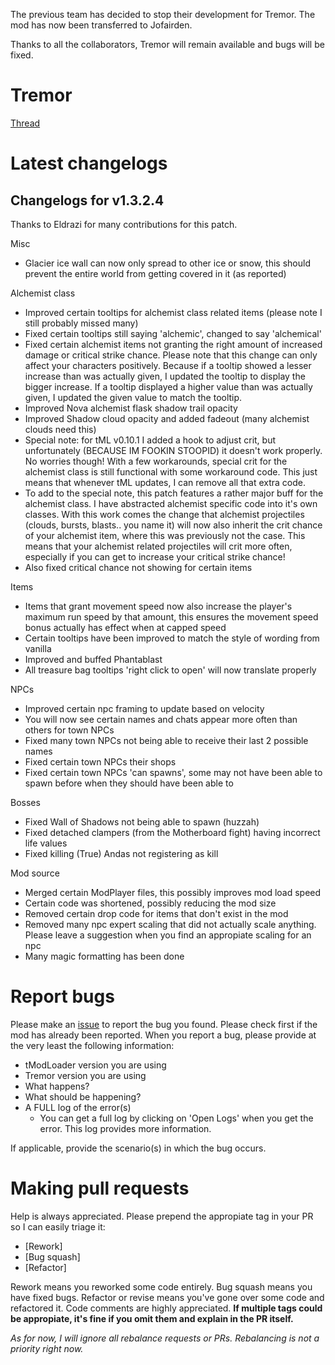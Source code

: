 The previous team has decided to stop their development for Tremor. The mod has now been transferred to Jofairden.

Thanks to all the collaborators, Tremor will remain available and bugs will be fixed.


# Tremor
[Thread](https://forums.terraria.org/index.php?threads/tremor-remastered.28695/)

# Latest changelogs

## Changelogs for v1.3.2.4
Thanks to Eldrazi for many contributions for this patch.

 Misc
- Glacier ice wall can now only spread to other ice or snow, this should prevent the entire world from getting covered in it (as reported)

 Alchemist class
- Improved certain tooltips for alchemist class related items (please note I still probably missed many)
- Fixed certain tooltips still saying 'alchemic', changed to say 'alchemical'
- Fixed certain alchemist items not granting the right amount of increased damage or critical strike chance. Please note that this change can only affect your characters positively. Because if a tooltip showed a lesser increase than was actually given, I updated the tooltip to display the bigger increase. If a tooltip displayed a higher value than was actually given, I updated the given value to match the tooltip.
- Improved Nova alchemist flask shadow trail opacity
- Improved Shadow cloud opacity and added fadeout (many alchemist clouds need this)
- Special note: for tML v0.10.1 I added a hook to adjust crit, but unfortunately (BECAUSE IM FOOKIN STOOPID) it doesn't work properly. No worries though! With a few workarounds, special crit for the alchemist class is still functional with some workaround code. This just means that whenever tML updates, I can remove all that extra code.
- To add to the special note, this patch features a rather major buff for the alchemist class. I have abstracted alchemist specific code into it's own classes. With this work comes the change that alchemist projectiles (clouds, bursts, blasts.. you name it) will now also inherit the crit chance of your alchemist item, where this was previously not the case. This means that your alchemist related projectiles will crit more often, especially if you can get to increase your critical strike chance!
- Also fixed critical chance not showing for certain items

 Items
- Items that grant movement speed now also increase the player's maximum run speed by that amount, this ensures the movement speed bonus actually has effect when at capped speed
- Certain tooltips have been improved to match the style of wording from vanilla
- Improved and buffed Phantablast
- All treasure bag tooltips 'right click to open' will now translate properly

 NPCs
- Improved certain npc framing to update based on velocity
- You will now see certain names and chats appear more often than others for town NPCs
- Fixed many town NPCs not being able to receive their last 2 possible names
- Fixed certain town NPCs their shops
- Fixed certain town NPCs 'can spawns', some may not have been able to spawn before when they should have been able to

 Bosses
- Fixed Wall of Shadows not being able to spawn (huzzah)
- Fixed detached clampers (from the Motherboard fight) having incorrect life values
- Fixed killing (True) Andas not registering as kill

 Mod source
- Merged certain ModPlayer files, this possibly improves mod load speed
- Certain code was shortened, possibly reducing the mod size
- Removed certain drop code for items that don't exist in the mod
- Removed many npc expert scaling that did not actually scale anything. Please leave a suggestion when you find an appropiate scaling for an npc
- Many magic formatting has been done

# Report bugs
Please make an [issue](https://github.com/Jofairden/Tremor/issues) to report the bug you found. Please check first if the mod has already been reported.
When you report a bug, please provide at the very least the following information:
* tModLoader version you are using
* Tremor version you are using
* What happens?
* What should be happening?
* A FULL log of the error(s)
  * You can get a full log by clicking on 'Open Logs' when you get the error. This log provides more information. 

If applicable, provide the scenario(s) in which the bug occurs.

# Making pull requests
Help is always appreciated. Please prepend the appropiate tag in your PR so I can easily triage it:
* [Rework]
* [Bug squash]
* [Refactor]

Rework means you reworked some code entirely. Bug squash means you have fixed bugs. Refactor or revise means you've gone over some code and refactored it. Code comments are highly appreciated.
**If multiple tags could be appropiate, it's fine if you omit them and explain in the PR itself.**

_As for now, I will ignore all rebalance requests or PRs. Rebalancing is not a priority right now._
